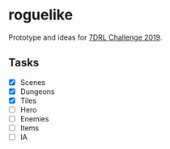 # roguelike

Prototype and ideas for [7DRL Challenge 2019](https://itch.io/jam/7drl-challenge-2019).

## Tasks

- [x] Scenes
- [x] Dungeons
- [x] Tiles
- [ ] Hero
- [ ] Enemies
- [ ] Items
- [ ] IA
